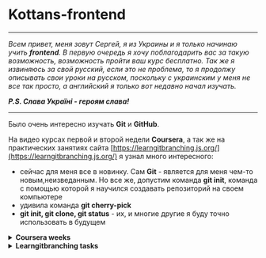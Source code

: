 # Kottans-frontend
___
_Всем привет, меня зовут Сергей, я из Украины и я только начинаю учить ___frontend___. В первую очередь я хочу поблагодарить вас за такую возможность, возможность пройти ваш курс бесплатно. Так же я извиняюсь за свой русский, если это не проблема, то я продолжу описывать свои уроки на русском, поскольку с украинским у меня не все так просто, а английский я только вот недавно начал изучать._

___P.S. Слава Україні - героям слава!___
___
Было очень интересно изучать __Git__ и __GitHub__.

На видео курсах первой и второй недели __Coursera__, а так же на практических занятиях сайта [https://learngitbranching.js.org/](https://learngitbranching.js.org/) я узнал много интересного:

* сейчас для меня все в новинку. Сам __Git__ - является для меня чем-то новым,неизведанным. Но все же, допустим команда __git init__, команда с помощью которой я научился создавать репозиторий на своем компьютере
* удивила команда __git cherry-pick__
* __git init, git clone, git status__ - их, и многие другие я буду точно использовать в будущем
<details>
<summary><strong>Coursera weeks</strong></summary>
![Coursera weeks](C:/Users/kino/Sakal/IT/WebProjects/Kottans-frontend/kottans-frontend/Img/General/Git Basics/Coursera Week One.jpg)
![Coursera weeks](C:/Users/kino/Sakal/IT/WebProjects/Kottans-frontend/kottans-frontend/Img/General/Git Basics/Coursera Week Two.jpg)
</details>
<details>
<summary><strong>Learngitbranching tasks</strong></summary>
![Learngitbranching tasks](C:/Users/kino/Sakal/IT/WebProjects/Kottans-frontend/kottans-frontend/Img/General/Git Basics/Learngitbranching.js.org - Main.jpg)
![Learngitbranching tasks](C:/Users/kino/Sakal/IT/WebProjects/Kottans-frontend/kottans-frontend/Img/General/Git Basics/Learngitbranching.js.org - Remote.jpg)
</details>